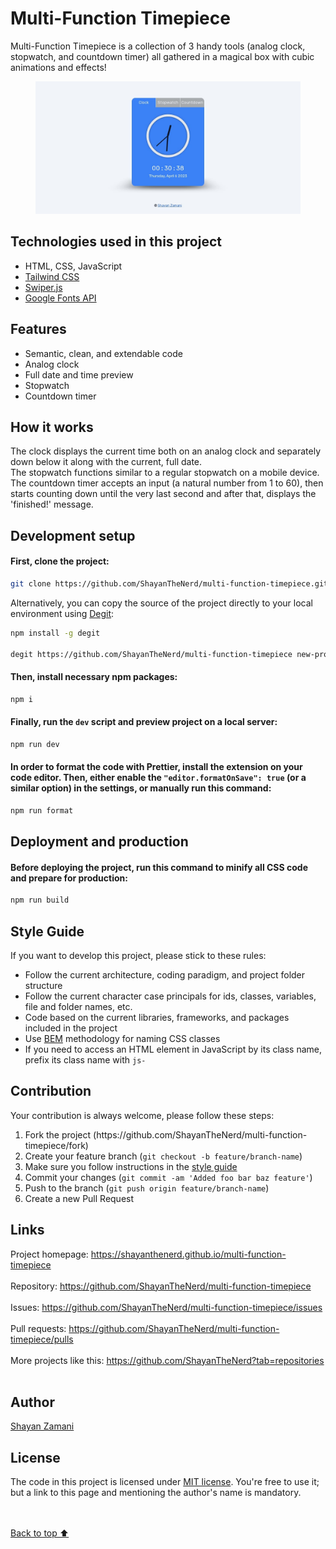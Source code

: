 # Multi-Function Timepiece

Multi-Function Timepiece is a collection of 3 handy tools (analog clock, stopwatch, and countdown timer) all gathered in a magical box with cubic animations and effects!

<figure>
  <img src="https://github.com/ShayanTheNerd/multi-function-timepiece/blob/main/preview-screenshot.jpeg" />
</figure>

## Technologies used in this project

<ul>
  <li>HTML, CSS, JavaScript</li>
  <li>
    <a href="https://tailwindcss.com">Tailwind CSS</a>
  </li>
  <li>
    <a href="https://swiperjs.com">Swiper.js</a>
  </li>
  <li>
    <a href="https://fonts.google.com">Google Fonts API</a>
  </li>
</ul>

## Features

<ul>
  <li>Semantic, clean, and extendable code</li>
  <li>Analog clock</li>
  <li>Full date and time preview</li>
  <li>Stopwatch</li>
  <li>Countdown timer</li>
</ul>

## How it works

The clock displays the current time both on an analog clock and separately down below it along with the current, full date.<br />
The stopwatch functions similar to a regular stopwatch on a mobile device.<br />
The countdown timer accepts an input (a natural number from 1 to 60), then starts counting down until the very last second and after that, displays the 'finished!' message.

## Development setup

#### First, clone the project:

```sh
git clone https://github.com/ShayanTheNerd/multi-function-timepiece.git
```

Alternatively, you can copy the source of the project directly to your local environment using <a href="https://github.com/Rich-Harris/degit">Degit</a>:

```sh
npm install -g degit

degit https://github.com/ShayanTheNerd/multi-function-timepiece new-project-folder
```

#### Then, install necessary npm packages:

```sh
npm i
```

#### Finally, run the `dev` script and preview project on a local server:

```sh
npm run dev
```

#### In order to format the code with Prettier, install the extension on your code editor. Then, either enable the `"editor.formatOnSave": true` (or a similar option) in the settings, or manually run this command:

```sh
npm run format
```

## Deployment and production

#### Before deploying the project, run this command to minify all CSS code and prepare for production:

```sh
npm run build
```

## Style Guide

If you want to develop this project, please stick to these rules:

<ul>
  <li>Follow the current architecture, coding paradigm, and project folder structure</li>
  <li>Follow the current character case principals for ids, classes, variables, file and folder names, etc.</li>
  <li>Code based on the current libraries, frameworks, and packages included in the project</li>
  <li>Use <a href="https://getbem.com">BEM</a> methodology for naming CSS classes</li>
  <li>If you need to access an HTML element in JavaScript by its class name, prefix its class name with <code>js-</code></li>
</ul>

## Contribution

Your contribution is always welcome, please follow these steps:

<ol>
  <li>Fork the project (https://github.com/ShayanTheNerd/multi-function-timepiece/fork)</li>
  <li>Create your feature branch (<code>git checkout -b feature/branch-name</code>)</li>
  <li>Make sure you follow instructions in the <a href="https://github.com/ShayanTheNerd/multi-function-timepiece#style-guide">style guide</a></li>
  <li>Commit your changes (<code>git commit -am 'Added foo bar baz feature'</code>)</li>
  <li>Push to the branch (<code>git push origin feature/branch-name</code>)</li>
  <li>Create a new Pull Request</li>
</ol>

## Links

Project homepage: https://shayanthenerd.github.io/multi-function-timepiece <br /><br />
Repository: https://github.com/ShayanTheNerd/multi-function-timepiece <br /><br />
Issues: https://github.com/ShayanTheNerd/multi-function-timepiece/issues <br /><br />
Pull requests: https://github.com/ShayanTheNerd/multi-function-timepiece/pulls <br /><br />
More projects like this: https://github.com/ShayanTheNerd?tab=repositories <br /><br />

## Author

<a href="https://shayan-zamani.me" target="_blank">Shayan Zamani</a>

## License

The code in this project is licensed under <a href="https://github.com/ShayanTheNerd/multi-function-timepiece/blob/main/LICENSE.md">MIT license</a>. You're free to use it; but a link to this page and mentioning the author's name is mandatory.

<br /><br />
<a href="https://github.com/ShayanTheNerd/multi-function-timepiece#multi-function-timepiece">Back to top ⬆️</a>
